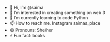 - 👋 Hi, I’m @saima
- 👀 I’m interested in creating something on web 3
- 🌱 I’m currently learning to code Python
- 📫 How to reach me. Instagram saimas_place
- 😄 Pronouns: She/her 
- ⚡ Fun fact: books 

<!---
saimasplace/saimasplace is a ✨ special ✨ repository because its `README.md` (this file) appears on your GitHub profile.
You can click the Preview link to take a look at your changes.
--->
